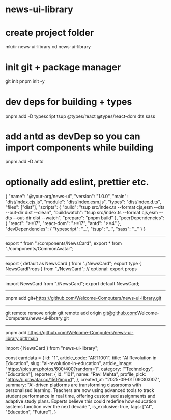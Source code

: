 # news-ui-library


# create project folder
mkdir news-ui-library
cd news-ui-library

# init git + package manager
git init
pnpm init -y



# dev deps for building + types
pnpm add -D typescript tsup @types/react @types/react-dom dts sass
# add antd as devDep so you can import components while building
pnpm add -D antd
# optionally add eslint, prettier etc.


{
  "name": "@your-org/news-ui",
  "version": "1.0.0",
  "main": "dist/index.cjs.js",
  "module": "dist/index.esm.js",
  "types": "dist/index.d.ts",
  "files": ["dist"],
  "scripts": {
    "build": "tsup src/index.ts --format cjs,esm --dts --out-dir dist --clean",
    "build:watch": "tsup src/index.ts --format cjs,esm --dts --out-dir dist --watch",
    "prepare": "pnpm build"
  },
  "peerDependencies": {
    "react": ">=17",
    "react-dom": ">=17",
    "antd": ">=4"
  },
  "devDependencies": {
    "typescript": "...",
    "tsup": "...",
    "sass": "..."
  }
}


-------------------


export * from "./components/NewsCard";
export * from "./components/CommonAvatar";


---------------

export { default as NewsCard } from "./NewsCard";
export type { NewsCardProps } from "./NewsCard"; // optional: export props

--------------------

import NewsCard from "./NewsCard";
export default NewsCard;


-------------------

pnpm add git+https://github.com/Welcome-Computers/news-ui-library.git

-------------------

git remote remove origin
git remote add origin git@github.com:Welcome-Computers/news-ui-library.git


--------------------

pnpm add https://github.com/Welcome-Computers/news-ui-library.git#main


import { NewsCard } from "news-ui-library";

 const carddata = {
    id: "1",
    article_code: "ART1001",
    title: "AI Revolution in Education",
    slug: "ai-revolution-in-education",
    article_image: "https://picsum.photos/600/400?random=1",
    category: ["Technology", "Education"],
    reporter: {
      id: "101",
      name: "Ravi Mehta",
      profile_pick: "https://i.pravatar.cc/150?img=1",
    },
    created_at: "2025-09-01T09:30:00Z",
    summary:
      "AI-driven platforms are transforming classrooms with personalised learning. Teachers are now using advanced tools to track student performance in real time, offering customised assignments and adaptive study plans. Experts believe this could redefine how education systems function over the next decade.",
    is_exclusive: true,
    tags: ["AI", "Education", "Future"],
  }


<NewsCard type="type-6" item={carddata} />